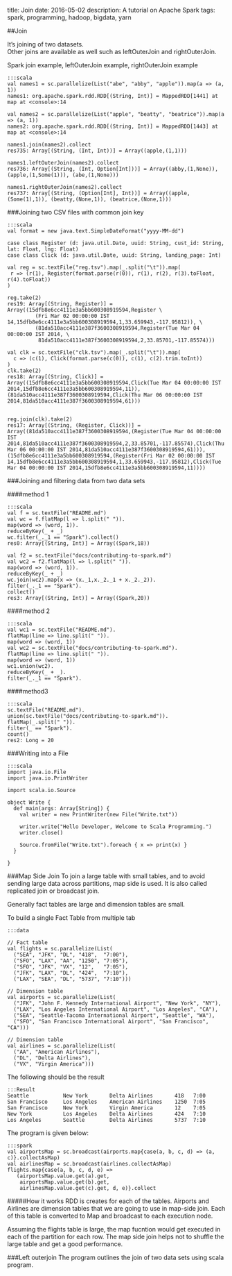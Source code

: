 title: Join
date: 2016-05-02
description: A tutorial on Apache Spark
tags: spark, programming, hadoop, bigdata, yarn

##Join

It’s joining of two datasets.  
Other joins are available as well such as leftOuterJoin and rightOuterJoin.

Spark join example, leftOuterJoin example, rightOuterJoin example
 
	:::scala
	val names1 = sc.parallelize(List("abe", "abby", "apple")).map(a => (a, 1))
	names1: org.apache.spark.rdd.RDD[(String, Int)] = MappedRDD[1441] at map at <console>:14
	 
	val names2 = sc.parallelize(List("apple", "beatty", "beatrice")).map(a => (a, 1))
	names2: org.apache.spark.rdd.RDD[(String, Int)] = MappedRDD[1443] at map at <console>:14
	 
	names1.join(names2).collect
	res735: Array[(String, (Int, Int))] = Array((apple,(1,1)))
	 
	names1.leftOuterJoin(names2).collect
	res736: Array[(String, (Int, Option[Int]))] = Array((abby,(1,None)), (apple,(1,Some(1))), (abe,(1,None)))
	 
	names1.rightOuterJoin(names2).collect
	res737: Array[(String, (Option[Int], Int))] = Array((apple,(Some(1),1)), (beatty,(None,1)), (beatrice,(None,1)))

###Joining two CSV files with common join key 

	:::scala
	val format = new java.text.SimpleDateFormat("yyyy-MM-dd")

	case class Register (d: java.util.Date, uuid: String, cust_id: String, lat: Float, lng: Float)
	case class Click (d: java.util.Date, uuid: String, landing_page: Int)

	val reg = sc.textFile("reg.tsv").map(_.split("\t")).map(
	 r => (r(1), Register(format.parse(r(0)), r(1), r(2), r(3).toFloat, r(4).toFloat))
	)

	reg.take(2)
	res19: Array[(String, Register)] = Array((15dfb8e6cc4111e3a5bb600308919594,Register \
             (Fri Mar 02 00:00:00 IST 14,15dfb8e6cc4111e3a5bb600308919594,1,33.659943,-117.95812)), \
             (81da510acc4111e387f3600308919594,Register(Tue Mar 04 00:00:00 IST 2014, \
              81da510acc4111e387f3600308919594,2,33.85701,-117.85574)))

	val clk = sc.textFile("clk.tsv").map(_.split("\t")).map(
	  c => (c(1), Click(format.parse(c(0)), c(1), c(2).trim.toInt))
	)
	clk.take(2)
	res18: Array[(String, Click)] = Array((15dfb8e6cc4111e3a5bb600308919594,Click(Tue Mar 04 00:00:00 IST 2014,15dfb8e6cc4111e3a5bb600308919594,11)), (81da510acc4111e387f3600308919594,Click(Thu Mar 06 00:00:00 IST 2014,81da510acc4111e387f3600308919594,61)))


	reg.join(clk).take(2)
	res17: Array[(String, (Register, Click))] = Array((81da510acc4111e387f3600308919594,(Register(Tue Mar 04 00:00:00 IST 2014,81da510acc4111e387f3600308919594,2,33.85701,-117.85574),Click(Thu Mar 06 00:00:00 IST 2014,81da510acc4111e387f3600308919594,61))), (15dfb8e6cc4111e3a5bb600308919594,(Register(Fri Mar 02 00:00:00 IST 14,15dfb8e6cc4111e3a5bb600308919594,1,33.659943,-117.95812),Click(Tue Mar 04 00:00:00 IST 2014,15dfb8e6cc4111e3a5bb600308919594,11))))


###Joining and filtering data from two data sets 

####method 1

	:::scala
	val f = sc.textFile("README.md")
	val wc = f.flatMap(l => l.split(" ")).
	map(word => (word, 1)).
	reduceByKey(_ + _)
	wc.filter(_._1 == "Spark").collect()
	res0: Array[(String, Int)] = Array((Spark,18))

	val f2 = sc.textFile("docs/contributing-to-spark.md")
	val wc2 = f2.flatMap(l => l.split(" ")).
	map(word => (word, 1)).
	reduceByKey(_ + _)
	wc.join(wc2).map(x => (x._1,x._2._1 + x._2._2)).
	filter(_._1 == "Spark").
	collect()
	res3: Array[(String, Int)] = Array((Spark,20))

####method 2

	:::scala
	val wc1 = sc.textFile("README.md").
	flatMap(line => line.split(" ")).
	map(word => (word, 1))
	val wc2 = sc.textFile("docs/contributing-to-spark.md").
	flatMap(line => line.split(" ")).
	map(word => (word, 1))
	wc1.union(wc2).
	reduceByKey(_ + _).
	filter(_._1 == "Spark").

####method3

	:::scala
	sc.textFile("README.md").
	union(sc.textFile("docs/contributing-to-spark.md")).
	flatMap(_.split(" ")).
	filter(_ == "Spark").
	count()
	res2: Long = 20

###Writing into a File
             
	:::scala
	import java.io.File
	import java.io.PrintWriter
	 
	import scala.io.Source
	 
	object Write {
	  def main(args: Array[String]) {
	    val writer = new PrintWriter(new File("Write.txt"))
	 
	    writer.write("Hello Developer, Welcome to Scala Programming.")
	    writer.close()
	 
	    Source.fromFile("Write.txt").foreach { x => print(x) }
	  }
	 
	}


###Map Side Join
To join a large table with small tables, and to avoid sending large data across partitions, map side is used.
It is also called replicated join or broadcast join.

Generally fact tables are large and dimension tables are small.

To build a single Fact Table from multiple tab

	:::data

	// Fact table
	val flights = sc.parallelize(List(
	  ("SEA", "JFK", "DL", "418",  "7:00"),
	  ("SFO", "LAX", "AA", "1250", "7:05"),
	  ("SFO", "JFK", "VX", "12",   "7:05"),
	  ("JFK", "LAX", "DL", "424",  "7:10"),
	  ("LAX", "SEA", "DL", "5737", "7:10")))  
	   
	// Dimension table
	val airports = sc.parallelize(List(
	  ("JFK", "John F. Kennedy International Airport", "New York", "NY"),
	  ("LAX", "Los Angeles International Airport", "Los Angeles", "CA"),
	  ("SEA", "Seattle-Tacoma International Airport", "Seattle", "WA"),
	  ("SFO", "San Francisco International Airport", "San Francisco", "CA")))
	   
	// Dimension table
	val airlines = sc.parallelize(List(
	  ("AA", "American Airlines"), 
	  ("DL", "Delta Airlines"), 
	  ("VX", "Virgin America")))   


The following should be the result

	:::Result
	Seattle           New York       Delta Airlines       418   7:00
	San Francisco     Los Angeles    American Airlines    1250  7:05
	San Francisco     New York       Virgin America       12    7:05
	New York          Los Angeles    Delta Airlines       424   7:10
	Los Angeles       Seattle        Delta Airlines       5737  7:10


The program is given below:

	:::spark
	val airportsMap = sc.broadcast(airports.map{case(a, b, c, d) => (a, c)}.collectAsMap)
	val airlinesMap = sc.broadcast(airlines.collectAsMap)
	flights.map{case(a, b, c, d, e) => 
	   (airportsMap.value.get(a).get, 
	    airportsMap.value.get(b).get, 
	    airlinesMap.value.get(c).get, d, e)}.collect

#####How it works
RDD is creates for each of the tables.
Airports and Airlines are dimension tables that we are going to use in map-side join.
Each of this table is converted to Map and broadcast to each execution node.

Assuming the flights table is large, the map fucntion would get executed in each of the partition for each row.
The map side join helps not to shuffle the large table and get a good performance.

###Left outerjoin
The program outlines the join of two data sets using scala program.



